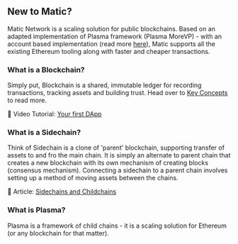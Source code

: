 ## New to Matic?
<!-- last updated on {docsify-updated} -->
Matic Network is a scaling solution for public blockchains. Based on an adapted implementation of Plasma framework (Plasma MoreVP) - with an account based implementation (read more [here](https://ethresear.ch/t/account-based-plasma-morevp/5480)), Matic supports all the existing Ethereum tooling along with faster and cheaper transactions. 

### What is a Blockchain?
Simply put, Blockchain is a shared, immutable ledger for recording transactions, tracking assets and building trust. Head over to [Key Concepts](/core/blockchain) to read more.

:link: Video Tutorial: [Your first DApp](https://www.youtube.com/watch?v=rzvk2kdjr2I)

### What is a Sidechain?
Think of Sidechain is a clone of 'parent' blockchain, supporting transfer of assets to and fro the main chain. It is simply an alternate to parent chain that creates a new blockchain with its own mechanism of creating blocks (consensus mechanism). Connecting a sidechain to a parent chain involves setting up a method of moving assets between the chains.

:link: Article: [Sidechains and Childchains](https://hackernoon.com/what-are-sidechains-and-childchains-7202cc9e5994)
### What is Plasma?
Plasma is a framework of child chains - it is a scaling solution for Ethereum (or any blockchain for that matter). 

